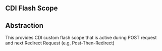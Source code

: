 CDI Flash Scope
-----------------

## Abstraction

This provides CDI custom flash scope that is active during POST request and next Redirect Request
(e.g, Post-Then-Redirect)

